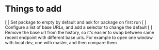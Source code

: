 # Things to add

[ ] Set package to empty by default and ask for package on first run 
[ ] Configure a list of base URLs, and add a selector to change the default
[ ] Remove the base url from the history, so it's easier to swap between same recent endpoint with different base urls. For example to open one window with local dev, one with master, and then compare them


